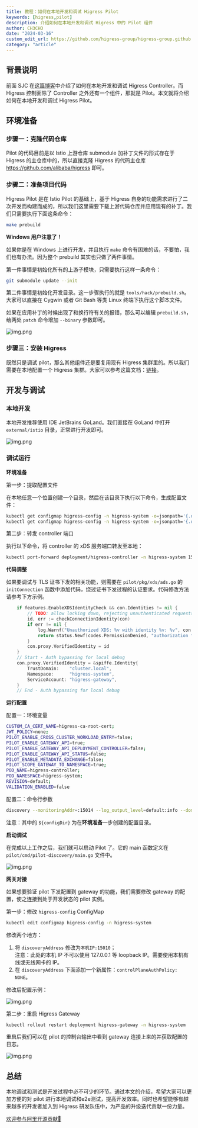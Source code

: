 ```yaml
---
title: 教程：如何在本地开发和调试 Higress Pilot
keywords: [higress,pilot]
description: 介绍如何在本地开发和调试 Higress 中的 Pilot 组件
author: CH3CHO
date: "2024-03-16"
custom_edit_url: https://github.com/higress-group/higress-group.github.io/blob/main/src/content/blog/pilot-debug.md
category: "article"
---
```


## 背景说明

前面 SJC 在[这篇博客](/blog/e2e-debug)中介绍了如何在本地开发和调试 Higress Controller。而 Higress 控制面除了 Controller 之外还有一个组件，那就是 Pilot。本文就将介绍如何在本地开发和调试 Higress Pilot。

## 环境准备

### 步骤一：克隆代码仓库

Pilot 的代码目前是以 Istio 上游仓库 submodule 加补丁文件的形式存在于 Higress 的主仓库中的，所以直接克隆 Higress 的代码主仓库 https://github.com/alibaba/higress 即可。

### 步骤二：准备项目代码

Higress Pilot 是在 Istio Pilot 的基础上，基于 Higress 自身的功能需求进行了二次开发而构建而成的，所以我们这里需要下载上游代码仓库并应用现有的补丁。我们只需要执行下面这条命令：

```bash
make prebuild
```

**Windows 用户注意了！**

如果你是在 Windows 上进行开发，并且执行 `make` 命令有困难的话，不要怕，我们也有办法。因为整个 prebuild 其实也只做了两件事情。

第一件事情是初始化所有的上游子模块，只需要执行这样一条命令：

```bash
git submodule update --init
```

第二件事情是初始化开发目录。这一步骤执行的就是 `tools/hack/prebuild.sh`。大家可以直接在 Cygwin 或者 Git Bash 等类 Linux 终端下执行这个脚本文件。

如果在应用补丁的时候出现了和换行符有关的报错，那么可以编辑 `prebuild.sh`，给两处 `patch` 命令增加 `--binary` 参数即可。

![img.png](/img/blog/pilot-debug/patch-binary.png)

### 步骤三：安装 Higress

既然只是调试 pilot，那么其他组件还是要复用现有 Higress 集群里的。所以我们需要在本地配置一个 Higress 集群。大家可以参考这篇文档：[链接](/docs/latest/user/quickstart)。

## 开发与调试

### 本地开发

本地开发推荐使用 IDE JetBrains GoLand。我们直接在 GoLand 中打开 `external/istio` 目录，正常进行开发即可。

![img.png](/img/blog/pilot-debug/goland-project.png)

### 调试运行

**环境准备**

第一步：提取配置文件

在本地任意一个位置创建一个目录，然后在该目录下执行以下命令，生成配置文件：

```bash
kubectl get configmap higress-config -n higress-system -o=jsonpath='{.data.mesh}' > ./mesh
kubectl get configmap higress-config -n higress-system -o=jsonpath='{.data.meshNetworks}' > ./meshNetworks
```

第二步：转发 controller 端口

执行以下命令，将 controller 的 xDS 服务端口转发至本地：

```bash
kubectl port-forward deployment/higress-controller -n higress-system 15051
```

**代码调整**

如果要调试与 TLS 证书下发的相关功能，则需要在 `pilot/pkg/xds/ads.go` 的 `initConnection` 函数中添加代码，绕过证书下发过程的认证要求。代码修改方法请参考下方示例。

```go
	if features.EnableXDSIdentityCheck && con.Identities != nil {
		// TODO: allow locking down, rejecting unauthenticated requests.
		id, err := checkConnectionIdentity(con)
		if err != nil {
			log.Warnf("Unauthorized XDS: %v with identity %v: %v", con.PeerAddr, con.Identities, err)
			return status.Newf(codes.PermissionDenied, "authorization failed: %v", err).Err()
		}
		con.proxy.VerifiedIdentity = id
	}
    // Start - Auth bypassing for local debug
	con.proxy.VerifiedIdentity = &spiffe.Identity{
		TrustDomain:    "cluster.local",
		Namespace:      "higress-system",
		ServiceAccount: "higress-gateway",
	}
    // End - Auth bypassing for local debug
```

**运行配置**

配置一：环境变量

```bash
CUSTOM_CA_CERT_NAME=higress-ca-root-cert;
JWT_POLICY=none;
PILOT_ENABLE_CROSS_CLUSTER_WORKLOAD_ENTRY=false;
PILOT_ENABLE_GATEWAY_API=true;
PILOT_ENABLE_GATEWAY_API_DEPLOYMENT_CONTROLLER=false;
PILOT_ENABLE_GATEWAY_API_STATUS=false;
PILOT_ENABLE_METADATA_EXCHANGE=false;
PILOT_SCOPE_GATEWAY_TO_NAMESPACE=true;
POD_NAME=higress-controller;
POD_NAMESPACE=higress-system;
REVISION=default;
VALIDATION_ENABLED=false
```

配置二：命令行参数

```bash
discovery --monitoringAddr=:15014 --log_output_level=default:info --domain cluster.local --keepaliveMaxServerConnectionAge 30m --meshConfig ${configDir}/mesh --networksConfig ${configDir}/meshNetworks
```

注意：其中的 `${configDir}` 为在**环境准备**一步创建的配置目录。

**启动调试**

在完成以上工作之后，我们就可以启动 Pilot 了。它的 main 函数定义在 `pilot/cmd/pilot-discovery/main.go` 文件中。

![img.png](/img/blog/pilot-debug/debug-run.png)

**网关对接**

如果想要验证 pilot 下发配置到 gateway 的功能，我们需要修改 gateway 的配置，使之连接到处于开发状态的 pilot 实例。

第一步：修改 `higress-config` ConfigMap

```bash
kubectl edit configmap higress-config -n higress-system
```

修改两个地方：
1. 将 `discoveryAddress` 修改为`本机IP:15010`；
    <br/>
    注意：此处的本机 IP 不可以使用 127.0.0.1 等 loopback IP。需要使用本机有线或无线网卡的 IP。
2. 在 `discoveryAddress` 下面添加一个新属性：`controlPlaneAuthPolicy: NONE`。

修改后配置示例：

![img.png](/img/blog/pilot-debug/higress-config-edited.png)

第二步：重启 Higress Gateway

```bash
kubectl rollout restart deployment higress-gateway -n higress-system
```

重启后我们可以在 pilot 的控制台输出中看到 gateway 连接上来的并获取配置的日志。

![img.png](/img/blog/pilot-debug/gateway-connected.png)

## 总结

本地调试和测试是开发过程中必不可少的环节。通过本文的介绍，希望大家可以更加方便的对 pilot 进行本地调试和e2e测试，提高开发效率。同时也希望能够有越来越多的开发者加入到 Higress 研发队伍中，为产品的升级迭代贡献一份力量。

[欢迎参与阿里开源贡献👏](https://github.com/alibaba/higress/issues/480)
